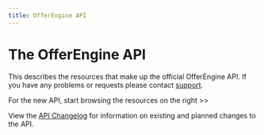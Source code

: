 ```yaml
---
title: OfferEngine API
---
```


# The OfferEngine API

This describes the resources that make up the official OfferEngine API. If
you have any problems or requests please contact
[support](mailto:support@offerengine.com).

For the new API, start browsing the resources on the right >>

View the [API Changelog](/changelog) for information on existing and
planned changes to the API.

